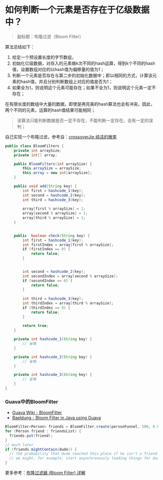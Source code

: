 # 如何判断一个元素是否存在于亿级数据中？
> 副标题：布隆过滤（Bloom Filter）

算法总结如下：
 1. 给定一个预设置长度的字节数组，
 2. 初始化亿级数据，对存入的元素做k次不同的hash运算，得到k个不同的hash值，设置数组对应的以hash值为偏移量的值为1；
 3. 判断一个元素是否存在与第二步的初始化数据中；即以相同的方式，计算该元素的hash值，并且分别判断数组上对应的值是否为1；
 4. 如果全为1，则说明这个元素可能存在；如果不全为1，则说明这个元素一定不存在；
 
 在有限长度的数组中大量的数据，即使是再完美的hash算法也会有冲突，因此，两个不同的元素，运算的hash值结果可能相同；
 
> 该算法只能判断数据是否一定不存在，不能判断一定存在，会有一定的误判；

自己实现一个布隆过滤，参考自：[crossoverJie  纯洁的微笑](https://mp.weixin.qq.com/s/GRQp4nK1vualrC--8SHxEg)
```java
public class BloomFilters {
    private int arraySize;
    private int[] array;

    public BloomFilters(int arraySize) {
        this.arraySize = arraySize;
        this.array = new int[arraySize];
    }

    public void add(String key) {
        int first = hashcode_1(key);
        int second = hashcode_2(key);
        int third = hashcode_3(key);
        
        array[first % arraySize] = 1;
        array[second % arraySize] = 1;
        array[third % arraySize] = 1;
    }

    
    public  boolean check(String key) {
        int first = hashcode_1(key);
        int firstIndex = array[first % arraySize];
        if (firstIndex == 0) {
            return false;
        }
        

        int second = hashcode_2(key);
        int secondIndex = array[second % arraySize];
        if (secondIndex == 0) {
            return false;
        }
        
        int third = hashcode_3(key);
        int thirdIndex = array[third % arraySize];
        if (thirdIndex == 0) {
            return false;
        }
        
        return true;
    }

    private int hashcode_1(String key) {
        // 省略
    }

    private int hashcode_2(String key) {
        // 省略
    }

    private int hashcode_3(String key) {
        // 省略
    }
}
```

### Guava中的BloomFilter
 - [Guava Wiki - BloomFilter](https://github.com/google/guava/wiki/HashingExplained#bloomfilter)
 - [Baeldung - Bloom Filter in Java using Guava](https://www.baeldung.com/guava-bloom-filter)

```java
BloomFilter<Person> friends = BloomFilter.create(personFunnel, 500, 0.01);
for (Person friend : friendsList) {
  friends.put(friend);
}
// much later
if (friends.mightContain(dude)) {
  // the probability that dude reached this place if he isn't a friend is 1%
  // we might, for example, start asynchronously loading things for dude while we do a more expensive exact check
}
```

更多参考：[布隆过滤器 (Bloom Filter) 详解](https://www.cnblogs.com/allensun/archive/2011/02/16/1956532.html)

